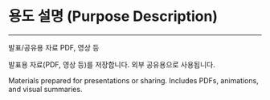 # 용도 설명 (Purpose Description)
---
발표/공유용 자료 PDF, 영상 등

발표용 자료(PDF, 영상 등)를 저장합니다. 외부 공유용으로 사용됩니다.

Materials prepared for presentations or sharing. Includes PDFs, animations, and visual summaries.